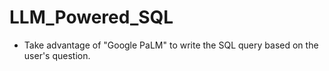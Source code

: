 # LLM_Powered_SQL
* Take advantage of "Google PaLM" to write the SQL query based on the user's question.
